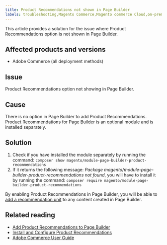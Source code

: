 ```yaml
---
title: Product Recommendations not shown in Page Builder
labels: troubleshooting,Magento Commerce,Magento commerce Cloud,on-premise,cloud infrastructure,Page Builder,Product Recommendations,
---
```


This article provides a solution for the issue where Product Recommendations option is not shown in Page Builder.

## Affected products and versions

* Adobe Commerce (all deployment methods)

## Issue

Product Recommendations option not showing in Page Builder.

## Cause

There is no option in Page Builder to add Product Recommendations. Product Recommendations for Page Builder is an optional module and is installed separately.

## Solution

1. Check if you have installed the module separately by running the command: `composer show magento/module-page-builder-product-recommendations`
1. If it returns the following message: *Package magento/module-page-builder-product-recommendations not found*, you will have to install it by running the command: `composer require magento/module-page-builder-product-recommendations`

By enabling Product Recommendations in Page Builder, you will be able to [add a recommendation unit](https://docs.magento.com/user-guide/marketing/page-builder-add-product-recs.html?_ga=2.187638894.756057933.1627907332-1732968789.1622116639) to any content created in Page Builder.

## Related reading

* [Add Product Recommendations to Page Builder](https://docs.magento.com/user-guide/marketing/page-builder-add-product-recs.html)
* [Install and Configure Product Recommendations](https://devdocs.magento.com/recommendations/install-configure.html)
* [Adobe Commerce User Guide](https://docs.magento.com/user-guide/)
